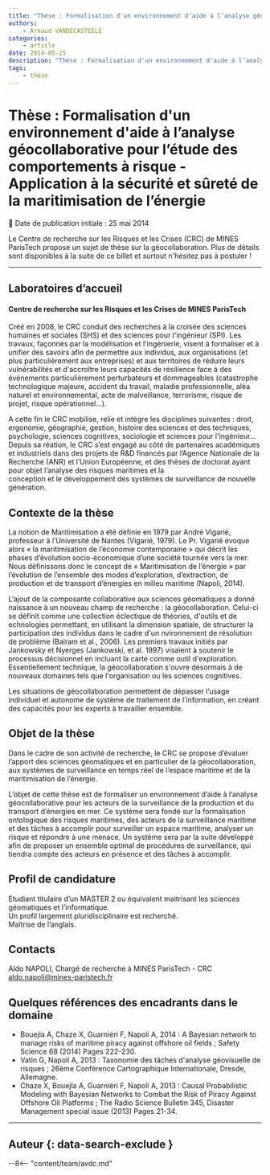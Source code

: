 ```yaml
---
title: "Thèse : Formalisation d'un environnement d'aide à l’analyse géocollaborative pour l’étude des comportements à risque - Application à la sécurité et sûreté de la maritimisation de l’énergie"
authors:
    - Arnaud VANDECASTEELE
categories:
    - article
date: 2014-05-25
description: "Thèse : Formalisation d'un environnement d'aide à l’analyse géocollaborative pour l’étude des comportements à risque - Application à la sécurité et sûreté de la maritimisation de l’énergie"
tags:
    - thèse
---
```


# Thèse : Formalisation d'un environnement d'aide à l’analyse géocollaborative pour l’étude des comportements à risque - Application à la sécurité et sûreté de la maritimisation de l’énergie

:calendar: Date de publication initiale : 25 mai 2014

Le Centre de recherche sur les Risques et les Crises (CRC) de MINES ParisTech propose un sujet de thèse sur la géocollaboration. Plus de détails sont disponibles à la suite de ce billet et surtout n'hésitez pas à postuler !

----

## Laboratoires d’accueil

#### Centre de recherche sur les Risques et les Crises de MINES ParisTech

Créé en 2008, le CRC conduit des recherches à la croisée des sciences humaines et sociales (SHS) et des sciences pour l'ingénieur (SPI). Les travaux, façonnés par la modélisation et l'ingénierie, visent à formaliser et à unifier des savoirs afin de permettre aux individus, aux organisations (et plus particulièrement aux entreprises) et aux territoires de réduire leurs vulnérabilités et d'accroître leurs capacités de résilience face à des événements particulièrement perturbateurs et dommageables (catastrophe technologique majeure, accident du travail, maladie professionnelle, aléa naturel et environnemental, acte de malveillance, terrorisme, risque de projet, risque opérationnel...).

A cette fin le CRC mobilise, relie et intègre les disciplines suivantes : droit, ergonomie, géographie, gestion, histoire des sciences et des techniques, psychologie, sciences cognitives, sociologie et sciences pour l'ingénieur... Depuis sa réation, le CRC s’est engagé au côté de partenaires académiques et industriels dans des projets de R&D financés par l’Agence Nationale de la Recherche (ANR) et l’Union Européenne, et des thèses de doctorat ayant pour objet l’analyse des risques maritimes et la  
conception et le développement des systèmes de surveillance de nouvelle génération.

## Contexte de la thèse

La notion de Maritimisation a été définie en 1979 par André Vigarié, professeur à l’Université de Nantes (Vigarié, 1979). Le Pr. Vigarié évoque alors « la maritimisation de l’économie contemporaine » qui décrit les phases d’évolution socio-économique d’une société tournée vers la mer. Nous définissons donc le concept de « Maritimisation de l’énergie » par l’évolution de l’ensemble des modes d’exploration, d’extraction, de production et de transport d’énergies en milieu maritime (Napoli, 2014).

L’ajout de la composante collaborative aux sciences géomatiques a donné naissance à un nouveau champ de recherche : la géocollaboration. Celui-ci se définit comme une collection éclectique de théories, d'outils et de echnologies permettant, en utilisant la dimension spatiale, de structurer la participation des individus dans le cadre d'un nvironnement de résolution de problème (Balram et al., 2006). Les premiers travaux initiés par Jankowsky et Nyerges (Jankowski, et al. 1997) visaient à soutenir le processus décisionnel en incluant la carte comme outil d'exploration. Essentiellement technique, la géocollaboration s'ouvre désormais à de nouveaux domaines tels que l'organisation ou les sciences cognitives.

Les situations de géocollaboration permettent de dépasser l’usage individuel et autonome de système de traitement de l’information, en créant des capacités pour les experts à travailler ensemble.

## Objet de la thèse

Dans le cadre de son activité de recherche, le CRC se propose d’évaluer l’apport des sciences géomatiques et en particulier de la géocollaboration, aux systèmes de surveillance en temps réel de l’espace maritime et de la maritimisation de l’énergie.

L’objet de cette thèse est de formaliser un environnement d’aide à l’analyse géocollaborative pour les acteurs de la surveillance de la production et du transport d’énergies en mer. Ce système sera fondé sur la formalisation ontologique des risques maritimes, des acteurs de la surveillance maritime et des tâches à accomplir pour surveiller un espace maritime, analyser un risque et répondre à une menace. Un système sera par la suite développé afin de proposer un ensemble optimal de procédures de surveillance, qui tiendra compte des acteurs en présence et des tâches à accomplir.

## Profil de candidature

Etudiant titulaire d’un MASTER 2 ou équivalent maitrisant les sciences géomatiques et l’informatique.  
Un profil largement pluridisciplinaire est recherché.  
Maîtrise de l’anglais.

## Contacts

Aldo NAPOLI, Chargé de recherche à MINES ParisTech - CRC  
[aldo.napoli@mines-paristech.fr](mailto:aldo.napoli@mines-paristech.fr)

## Quelques références des encadrants dans le domaine

* Bouejla A, Chaze X, Guarniéri F, Napoli A, 2014 : A Bayesian network to manage risks of maritime piracy against offshore oil fields ; Safety Science 68 (2014) Pages 222-230.
* Vatin G, Napoli A, 2013 : Taxonomie des tâches d'analyse géovisuelle de risques ; 26ème Conférence Cartographique Internationale, Dresde, Allemagne.
* Chaze X, Bouejla A, Guarniéri F, Napoli A, 2013 : Causal Probabilistic Modeling with Bayesian Networks to Combat the Risk of Piracy Against Offshore Oil Platforms ; The Radio Science Bulletin 345, Disaster Management special issue (2013) Pages 21-34.

----

## Auteur {: data-search-exclude }

--8<-- "content/team/avdc.md"
